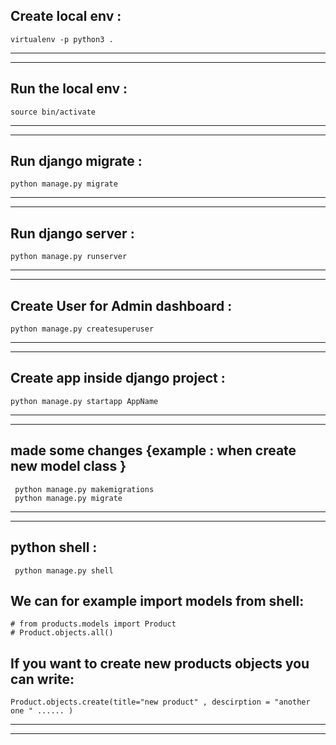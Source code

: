 
## **Create local env :**
```
virtualenv -p python3 .
```
--------------------------
--------------------------

## **Run the local env :**

```
source bin/activate
```
--------------------------
--------------------------
## **Run django migrate :**

```
python manage.py migrate
```
--------------------------
--------------------------
## **Run django server :**
```
python manage.py runserver
```
--------------------------
--------------------------
## **Create User for Admin dashboard :**
```
python manage.py createsuperuser
```
--------------------------
--------------------------
## **Create app inside django project :**
```
python manage.py startapp AppName
```
--------------------------
--------------------------
## **made some changes {example : when create new model class }**
```
 python manage.py makemigrations
 python manage.py migrate 
```
--------------------------
--------------------------
## **python shell :**
```
 python manage.py shell
```
## **We can for example import models from shell:**
```
# from products.models import Product
# Product.objects.all()
```
## **If you want to create new products objects you can write:**
```
Product.objects.create(title="new product" , descirption = "another one " ...... )
```
--------------------------
--------------------------
